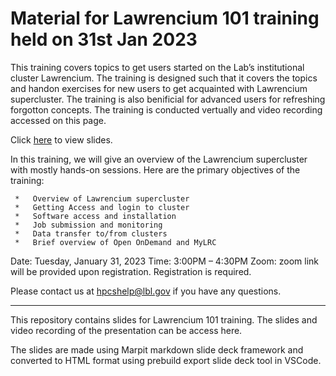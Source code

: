 # Material for Lawrencium 101 training held on 31st Jan 2023
This training covers topics to get users started on the Lab’s institutional cluster Lawrencium. The training is designed such that it covers the topics and handon exercises for new users to get acquainted with Lawrencium supercluster. The training is also benificial for advanced users for refreshing forgotton concepts. The training is conducted vertually and video recording accessed on this page.  

Click [here](http://htmlpreview.github.io/?) to view slides.

In this training, we will give an overview of the Lawrencium supercluster with mostly hands-on sessions. Here are the primary objectives of the training:
     
     *   Overview of Lawrencium supercluster
     *   Getting Access and login to cluster 
     *   Software access and installation
     *   Job submission and monitoring
     *   Data transfer to/from clusters
     *   Brief overview of Open OnDemand and MyLRC
     
Date: Tuesday, January 31, 2023
Time: 3:00PM – 4:30PM
Zoom: zoom link will be provided upon registration.
Registration is required.

Please contact us at hpcshelp@lbl.gov if you have any questions.

----------------------------------------------------------------------------------------------
This repository contains slides for Lawrencium 101 training. The slides and video recording of the presentation can be access here.

The slides are made using Marpit markdown slide deck framework and converted to HTML format using prebuild export slide deck tool in VSCode.
